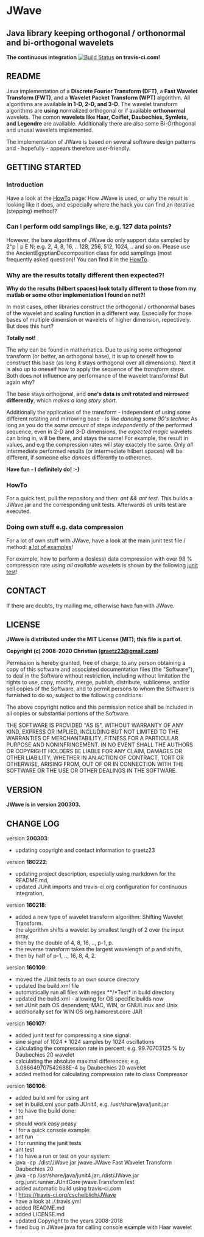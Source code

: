 # JWave
## Java library keeping orthogonal / orthonormal and bi-orthogonal wavelets

**The continuous integration** [![Build Status](https://travis-ci.org/cscheiblich/JWave.svg?branch=master)](https://travis-ci.org/cscheiblich/JWave) **on travis-ci.com!**

## README

Java implementation of a **Discrete Fourier Transform (DFT)**, a **Fast Wavelet Transform (FWT)**, and a **Wavelet Packet Transform (WPT)** algorithm. All algorithms are available **in 1-D, 2-D, and 3-D**. The wavelet transform algorithms are **using** normalized orthogonal or if available **orthonormal** wavelets. The comon **wavelets like Haar, Coiflet, Daubechies, Symlets, and Legendre** are available. Additionally there are also some Bi-Orthogonal and unusal wavelets implemented.

The implementation of JWave is based on several software design patterns and - hopefully - appears therefore user-friendly.

## GETTING STARTED

### Introduction

Have a look at the [HowTo](https://github.com/cscheiblich/JWave/wiki/HowTo) page: How JWave is used, or why the result is looking like it does, and especially where the hack you can find an iterative (stepping) method!?

### Can I perform odd samplings like, e.g. 127 data points?

However, the bare algorithms of JWave do only support data sampled by 2^p | p E N; e.g. 2, 4, 8, 16, .. 128, 256, 512, 1024, .. and so on. Please use the AncientEgyptianDecomposition class for odd samplings (most frequently asked question)! You can find it in the [HowTo](https://github.com/cscheiblich/JWave/wiki/HowTo).

### Why are the results totally different then expected?!

**Why do the results (hilbert spaces) look totally different to those from my matlab or some other implementation I found on net?!**

In most cases, other libraries construct the orthogonal / orthonormal bases of the wavelet and scaling function in a different way. Especially for those bases of multiple dimension or wavelets of higher dimension, repectively. But does this hurt?

**Totally not!**

The *why* can be found in mathematics. Due to using some *orthogonal* transform (or better, an orthogonal base), it is up to oneself how to *construct* this base (as long it stays orthogonal over all dimensions). Next it is also up to oneself how to apply the sequence of the *transform steps*. Both does not influence any performance of the wavelet transforms! But again why?

The base stays orthogonal, and **one's data is *unit* rotated and mirrowed differently**, which *makes a long story short*.

Additionally the application of the transform - independent of using some different rotating and mirrowing base - is like *dancing some 90's techno*: As long as you do the *same amount* of steps *independently* of the performed sequence, even in 2-D and 3-D dimensions, the *expected magic* wavelets can bring in, will be there, and stays the same! For example, the result in values, and e.g the compression rates will stay exactely the same. Only _all_ intermediate performed results (or intermediate hilbert spaces) will be different, if someone else *dances* differently to otherones.

**Have fun - I definitely do! :-)**

### HowTo

For a quick test, pull the repository and then: *ant && ant test*. This builds a JWave.jar and the corresponding unit tests. Afterwards *all* units test are executed.

### Doing own stuff e.g. data compression

For a lot of own stuff with JWave, have a look at the main junit test file / method: [a lot of examples](https://github.com/cscheiblich/JWave/tree/master/test/jwave)!

For example, how to perform a (losless) data compression with over 98 % compression rate using _all available_ wavelets is shown by the following [junit test](https://github.com/cscheiblich/JWave/blob/master/test/jwave/CompressorTest.java)!

## CONTACT

If there are doubts, try mailing me, otherwise have fun with JWave.

## LICENSE

**JWave is distributed under the MIT License (MIT); this file is part of.**

**Copyright (c) 2008-2020 Christian (graetz23@gmail.com)**

Permission is hereby granted, free of charge, to any person obtaining a copy
of this software and associated documentation files (the "Software"), to deal
in the Software without restriction, including without limitation the rights
to use, copy, modify, merge, publish, distribute, sublicense, and/or sell
copies of the Software, and to permit persons to whom the Software is
furnished to do so, subject to the following conditions:

The above copyright notice and this permission notice shall be included in
all copies or substantial portions of the Software.

THE SOFTWARE IS PROVIDED "AS IS", WITHOUT WARRANTY OF ANY KIND, EXPRESS OR
IMPLIED, INCLUDING BUT NOT LIMITED TO THE WARRANTIES OF MERCHANTABILITY,
FITNESS FOR A PARTICULAR PURPOSE AND NONINFRINGEMENT. IN NO EVENT SHALL THE
AUTHORS OR COPYRIGHT HOLDERS BE LIABLE FOR ANY CLAIM, DAMAGES OR OTHER
LIABILITY, WHETHER IN AN ACTION OF CONTRACT, TORT OR OTHERWISE, ARISING FROM,
OUT OF OR IN CONNECTION WITH THE SOFTWARE OR THE USE OR OTHER DEALINGS IN
THE SOFTWARE.

## VERSION

**JWave is in version 200303.**

## CHANGE LOG

version **200303**:
- updating copyright and contact information to graetz23

version **180222**:
- updating project description, especially using markdown for the README.md,
- updated JUnit imports and travis-ci.org configuration for continuous integration,

version **160218**:
- added a new type of wavelet transform algorithm: Shifting Wavelet Transform.
 - the algorithm shifts a wavelet by smallest length of 2 over the input array,
 - then by the double of 4, 8, 16, .., p-1, p.
 - the reverse transform takes the largest wavelength of p and shifts,
 - then by half of p-1, .., 16, 8, 4, 2.

version **160109**:
- moved the JUnit tests to an own source directory
 - updated the build.xml file
 - automatically run all files with regex \*\*/\*Test\* in build directory
- updated the build.xml - allowing for OS specific builds now
 - set JUnit path OS dependent; MAC, WIN, or GNU/Linux and Unix
 - additionally set for WIN OS org.hamcrest.core JAR

version **160107**:
- added junit test for compressing a sine signal:
 - sine signal of 1024 * 1024 samples by 1024 oscillations
 - calculating the compression rate in percent; e.g. 99.70703125 % by Daubechies 20 wavelet
 - calculating the absolute maximal differences; e.g. 3.086649707542688E-4 by Daubechies 20 wavelet
- added method for calculating compression rate to class Compressor

version **160106**:
- added build.xml for using ant
 - set in build.xml your path JUnit4, e.g. /usr/share/java/junit.jar
 - ! to have the build done:
  - ant
  - should work easy peasy
 - ! for a quick console example:
  - ant run
 - ! for running the junit tests
  - ant test
 - ! to have a run or test on your system:
  - java -cp ./dist/JWave.jar jwave.JWave Fast Wavelet Transform Daubechies 20
  - java -cp /usr/share/java/junit4.jar:./dist/JWave.jar org.junit.runner.JUnitCore jwave.TransformTest
- added automatic build using travis-ci.com
 - ! https://travis-ci.org/cscheiblich/JWave
 - have a look at ./.travis.yml
- added README.md
- added LICENSE.md
- updated Copyright to the years 2008-2018
- fixed bug in JWave.java for calling console example with Haar wavelet
